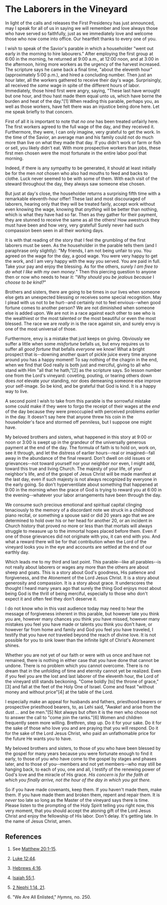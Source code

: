 # The Laborers in the Vineyard

In light of the calls and releases the First Presidency has just announced,
may I speak for all of us in saying we will remember and love always those who
have served so faithfully, just as we immediately love and welcome those who
now come into office. Our heartfelt thanks to every one of you.

I wish to speak of the Savior's parable in which a householder "went out early
in the morning to hire labourers." After employing the first group at 6:00 in
the morning, he returned at 9:00 a.m., at 12:00 noon, and at 3:00 in the
afternoon, hiring more workers as the urgency of the harvest increased. The
scripture says he came back a final time, "about the eleventh hour"
(approximately 5:00 p.m.), and hired a concluding number. Then just an hour
later, all the workers gathered to receive their day's wage. Surprisingly, all
received the _same_ wage in spite of the different hours of labor.
Immediately, those hired first were angry, saying, "These last have wrought
but one hour, and thou hast made them equal unto us, which have borne the
burden and heat of the day."[1] When reading this parable, perhaps you, as
well as those workers, have felt there was an injustice being done here. Let
me speak briefly to that concern.

First of all it is important to note that _no one_ has been treated unfairly
here. The first workers agreed to the full wage of the day, and they received
it. Furthermore, they were, I can only imagine, very grateful to get the work.
In the time of the Savior, an average man and his family could not do much
more than live on what they made that day. If you didn't work or farm or fish
or sell, you likely didn't eat. With more prospective workers than jobs, these
first men chosen were the most fortunate in the entire labor pool that
morning.

Indeed, if there is any sympathy to be generated, it should at least initially
be for the men _not_ chosen who also had mouths to feed and backs to clothe.
Luck never seemed to be with some of them. With each visit of the steward
throughout the day, they always saw someone else chosen.

But just at day's close, the householder returns a surprising fifth time with
a remarkable eleventh-hour offer! These last and most discouraged of laborers,
hearing only that they will be treated fairly, accept work without even
knowing the wage, knowing that _anything_ will be better than nothing, which
is what they have had so far. Then as they gather for their payment, they are
stunned to receive the same as all the others! How awestruck they must have
been and how very, very grateful! Surely never had such compassion been seen
in all their working days.

It is with that reading of the story that I feel the grumbling of the first
laborers must be seen. As the householder in the parable tells them (and I
paraphrase only slightly): "My friends, I am not being unfair to you. You
agreed on the wage for the day, a good wage. You were very happy to get the
work, and I am very happy with the way you served. You are paid in full. Take
your pay and enjoy the blessing. As for the others, _surely I am free to do
what I like with my own money._" Then this piercing question to anyone then or
now who needs to hear it: "_Why should_ you _be jealous because_ I _choose to
be kind?_"

Brothers and sisters, there are going to be times in our lives when someone
else gets an unexpected blessing or receives some special recognition. May I
plead with us not to be hurt--and certainly not to feel envious--when good
fortune comes to another person? We are not diminished when someone else is
added upon. We are not in a race against each other to see who is the
wealthiest or the most talented or the most beautiful or even the most
blessed. The race we are _really_ in is the race against sin, and surely envy
is one of the most universal of those.

Furthermore, envy is a mistake that just keeps on giving. Obviously we suffer
a little when some _misfortune_ befalls _us,_ but envy requires us to suffer
all _good fortune_ that befalls _everyone_ we know! What a bright prospect
that is--downing another quart of pickle juice every time anyone around you
has a happy moment! To say nothing of the chagrin in the end, when we find
that God really is both just and merciful, giving to all who stand with Him
"all that he hath,"[2] as the scripture says. So lesson number one from the
Lord's vineyard: coveting, pouting, or tearing others down does _not_ elevate
_your_ standing, nor does demeaning someone else improve your self-image. So
be kind, and be grateful that God is kind. It is a happy way to live.

A second point I wish to take from this parable is the sorrowful mistake some
could make if they were to forgo the receipt of their wages at the _end_ of
the day because they were preoccupied with perceived problems _earlier_ in the
day. It doesn't say here that anyone threw his coin in the householder's face
and stormed off penniless, but I suppose one might have.

My beloved brothers and sisters, what happened in this story at 9:00 or noon
or 3:00 is swept up in the grandeur of the universally generous payment at the
end of the day. The formula of faith is to hold on, work on, see it through,
and let the distress of earlier hours--real or imagined--fall away in the
abundance of the final reward. Don't dwell on old issues or grievances--not
toward yourself nor your neighbor nor even, I might add, toward this true and
living Church. The majesty of your life, of your neighbor's life, and of the
gospel of Jesus Christ will be made manifest at the last day, even if such
majesty is not always recognized by everyone in the early going. So don't
hyperventilate about something that happened at 9:00 in the morning when the
grace of God is trying to reward you at 6:00 in the evening--whatever your
labor arrangements have been through the day.

We consume such precious emotional and spiritual capital clinging tenaciously
to the memory of a discordant note we struck in a childhood piano recital, or
something a spouse said or did 20 years ago that we are determined to hold
over his or her head for another 20, or an incident in Church history that
proved no more or less than that mortals will always struggle to measure up to
the immortal hopes placed before them. Even if one of those grievances did not
originate with you, it can end with you. And what a reward there will be for
that contribution when the Lord of the vineyard looks you in the eye and
accounts are settled at the end of our earthly day.

Which leads me to my third and last point. This parable--like all parables--is
not really about laborers or wages any more than the others are about sheep
and goats. This is a story about God's goodness, His patience and forgiveness,
and the Atonement of the Lord Jesus Christ. It is a story about generosity and
compassion. It is a story about grace. It underscores the thought I heard many
years ago that surely the thing God enjoys most about being God is the thrill
of being merciful, especially to those who don't expect it and often feel they
don't deserve it.

I do not know who in this vast audience today may need to hear the message of
forgiveness inherent in this parable, but however late you think you are,
however many chances you think you have missed, however many mistakes you feel
you have made or talents you think you don't have, or however far from home
and family and God you feel you have traveled, I testify that you have _not_
traveled beyond the reach of divine love. It is not possible for you to sink
lower than the infinite light of Christ's Atonement shines.

Whether you are not yet of our faith or were with us once and have not
remained, there is nothing in either case that you have done that cannot be
undone. There is no problem which you cannot overcome. There is no dream that
in the unfolding of time and eternity cannot yet be realized. Even if you feel
you are the lost and last laborer of the eleventh hour, the Lord of the
vineyard still stands beckoning. "Come boldly [to] the throne of grace,"[3]
and fall at the feet of the Holy One of Israel. Come and feast "without money
and without price"[4] at the table of the Lord.

I especially make an appeal for husbands and fathers, priesthood bearers or
prospective priesthood bearers, to, as Lehi said, "Awake! and arise from the
dust ... and be men."[5] Not always but often it is the men who choose not to
answer the call to "come join the ranks."[6] Women and children frequently
seem more willing. Brethren, step up. Do it for your sake. Do it for the sake
of those who love you and are praying that you will respond. Do it for the
sake of the Lord Jesus Christ, who paid an unfathomable price for the future
He wants you to have.

My beloved brothers and sisters, to those of you who have been blessed by the
gospel for many years because you were fortunate enough to find it early, to
those of you who have come to the gospel by stages and phases later, and to
those of you--members and not yet members--who may still be hanging back, to
each of you, one and all, I testify of the renewing power of God's love and
the miracle of His grace. _His concern is for the faith at which you finally
arrive, not the hour of the day in which you got there._

So if you have made covenants, keep them. If you haven't made them, make them.
If you have made them and broken them, repent and repair them. It is _never_
too late so long as the Master of the vineyard says there is time. Please
listen to the prompting of the Holy Spirit telling you right now, this very
moment, that you should accept the atoning gift of the Lord Jesus Christ and
enjoy the fellowship of His labor. Don't delay. It's getting late. In the name
of Jesus Christ, amen.

## References

  1.  See [Matthew 20:1-15](https://www.lds.org/scriptures/nt/matt/20.1-15?lang=eng#0).

  2.   [Luke 12:44](https://www.lds.org/scriptures/nt/luke/12.44?lang=eng#43).

  3.   [Hebrews 4:16](https://www.lds.org/scriptures/nt/heb/4.16?lang=eng#15).

  4.   [Isaiah 55:1](https://www.lds.org/scriptures/ot/isa/55.1?lang=eng#0).

  5.   [2 Nephi 1:14, 21](https://www.lds.org/scriptures/bofm/2-ne/1.14%2C21?lang=eng#13).

  6.  "We Are All Enlisted," _Hymns,_ no. 250.

